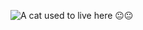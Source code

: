 ![A cat used to live here 😐😐](https://static.wixstatic.com/media/4cbe8d_f1ed2800a49649848102c68fc5a66e53~mv2.gif)
